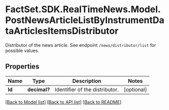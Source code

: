 # FactSet.SDK.RealTimeNews.Model.PostNewsArticleListByInstrumentDataArticlesItemsDistributor
Distributor of the news article. See endpoint `/news/distributor/list` for possible values.

## Properties

Name | Type | Description | Notes
------------ | ------------- | ------------- | -------------
**Id** | **decimal?** | Identifier of the distributor. | [optional] 

[[Back to Model list]](../README.md#documentation-for-models) [[Back to API list]](../README.md#documentation-for-api-endpoints) [[Back to README]](../README.md)

